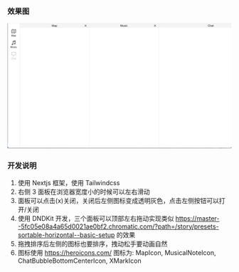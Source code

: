### 效果图

![示例图片](s.png)

### 开发说明

1.  使用 Nextjs 框架，使用 Tailwindcss
2.  右侧 3 面板在浏览器宽度小的时候可以左右滑动
3.  面板可以点击(x)关闭，关闭后左侧图标变成透明灰色，点击左侧按钮可以打开/关闭
4.  使用 DNDKit 开发，三个面板可以顶部左右拖动实现类似
    https://master--5fc05e08a4a65d0021ae0bf2.chromatic.com/?path=/story/presets-sortable-horizontal--basic-setup
    的效果
5.  拖拽排序后左侧的图标也要排序，拽动松手要动画自然
6.  图标使用 https://heroicons.com/ 图标为:
    MapIcon, MusicalNoteIcon, ChatBubbleBottomCenterIcon, XMarkIcon

